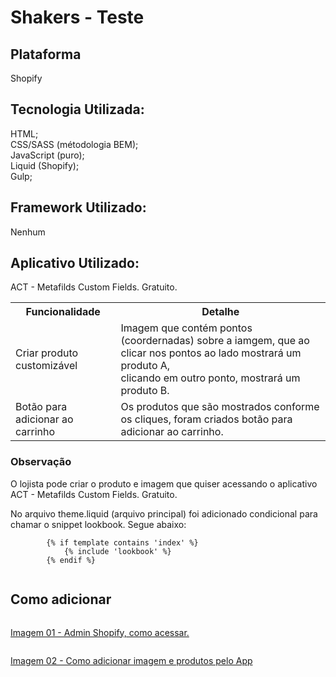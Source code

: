 <h1><b>Shakers - Teste</b></h1>
<h2>Plataforma</h2>
<p>
   Shopify
</p>
<h2>Tecnologia Utilizada:</h2>
<p>
    HTML;<br /> CSS/SASS (métodologia BEM);<br /> JavaScript (puro); <br /> Liquid (Shopify);<br /> Gulp;
</p>

<h2>Framework Utilizado:</h2>
<p>
    Nenhum
</p>

<h2>Aplicativo Utilizado:</h2>
<p>
    ACT - Metafilds Custom Fields. Gratuito.
</p>

<table>
  <tr>
    <th>Funcionalidade</th>
    <th>Detalhe</th>
  </tr>
  <tr>
    <td>Criar produto customizável</td>
    <td>
        Imagem que contém pontos (coordernadas) sobre a iamgem, que ao clicar nos pontos ao lado mostrará um produto A, <br />
        clicando em outro ponto, mostrará um produto B.
    </td>
  </tr>
  <tr>
    <td>Botão para adicionar ao carrinho</td>
    <td>
        Os produtos que são mostrados conforme os cliques, foram criados botão para adicionar ao carrinho.
    </td>
  </tr>
</table>

<h3>Observação</h3>
<p>O lojista pode criar o produto e imagem que quiser acessando o aplicativo ACT - Metafilds Custom Fields. Gratuito.</p>
<p>No arquivo theme.liquid (arquivo principal) foi adicionado condicional para chamar o snippet lookbook. Segue abaixo: <br />
    <code>
        {% if template contains 'index' %}
            {% include 'lookbook' %}
        {% endif %}
    </code>
</p>


<h2>Como adicionar</h2>
<div style="display:flex;flex-direction:column">
    <a href="https://drive.google.com/file/d/1wSEGldB2xPaZGI50RrZxghQikp4qhdZG/view"> 
        <p>Imagem 01 - Admin Shopify, como acessar.</p>
    </a>
    <a href="https://drive.google.com/file/d/1L8CSm08DPR36mxxEL-g22BJQVqjDBCMb/view?usp=sharing">
        <p> Imagem 02 - Como adicionar imagem e produtos pelo App </p>
    </a>
</div>


